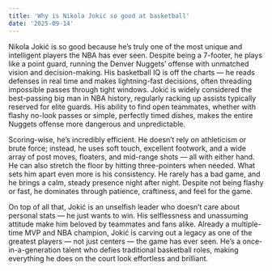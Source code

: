 ```yaml
---
title: 'Why is Nikola Jokić so good at basketball'
date: '2025-09-14'
---
```

 
Nikola Jokić is so good because he’s truly one of the most unique and intelligent players the NBA has ever seen. Despite being a 7-footer, he plays like a point guard, running the Denver Nuggets’ offense with unmatched vision and decision-making. His basketball IQ is off the charts — he reads defenses in real time and makes lightning-fast decisions, often threading impossible passes through tight windows. Jokić is widely considered the best-passing big man in NBA history, regularly racking up assists typically reserved for elite guards. His ability to find open teammates, whether with flashy no-look passes or simple, perfectly timed dishes, makes the entire Nuggets offense more dangerous and unpredictable.

Scoring-wise, he’s incredibly efficient. He doesn’t rely on athleticism or brute force; instead, he uses soft touch, excellent footwork, and a wide array of post moves, floaters, and mid-range shots — all with either hand. He can also stretch the floor by hitting three-pointers when needed. What sets him apart even more is his consistency. He rarely has a bad game, and he brings a calm, steady presence night after night. Despite not being flashy or fast, he dominates through patience, craftiness, and feel for the game.

On top of all that, Jokić is an unselfish leader who doesn’t care about personal stats — he just wants to win. His selflessness and unassuming attitude make him beloved by teammates and fans alike. Already a multiple-time MVP and NBA champion, Jokić is carving out a legacy as one of the greatest players — not just centers — the game has ever seen. He’s a once-in-a-generation talent who defies traditional basketball roles, making everything he does on the court look effortless and brilliant.